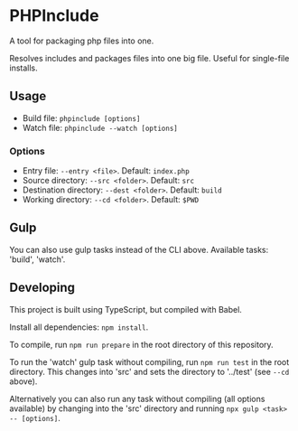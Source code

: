 # PHPInclude

A tool for packaging php files into one.

Resolves includes and packages files into one big file. Useful for single-file installs.


## Usage

- Build file: `phpinclude [options]`
- Watch file: `phpinclude --watch [options]`

### Options

- Entry file: `--entry <file>`. Default: `index.php`
- Source directory: `--src <folder>`. Default: `src`
- Destination directory: `--dest <folder>`. Default: `build`
- Working directory: `--cd <folder>`. Default: `$PWD`

## Gulp

You can also use gulp tasks instead of the CLI above. Available tasks: 'build', 'watch'.


## Developing

This project is built using TypeScript, but compiled with Babel.

Install all dependencies: `npm install`.

To compile, run `npm run prepare` in the root directory of this repository.

To run the 'watch' gulp task without compiling, run `npm run test` in the root directory. This changes into 'src' and sets the directory to '../test' (see `--cd` above).

Alternatively you can also run any task without compiling (all options available) by changing into the 'src' directory and running `npx gulp <task> -- [options]`.